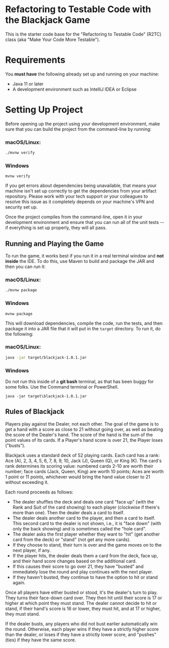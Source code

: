 # Refactoring to Testable Code with the Blackjack Game

This is the starter code base for the "Refactoring to Testable Code" (R2TC) class (aka "Make Your Code More Testable").

# Requirements

You **must have** the following already set up and running on your machine:

* Java 11 or later
* A development environment such as IntelliJ IDEA or Eclipse

# Setting Up Project

Before opening up the project using your development environment, make sure that you can build the project from the command-line by running:

### macOS/Linux:
```sh
./mvnw verify
```

### Windows
```
mvnw verify
```

If you get errors about dependencies being unavailable, that means your machine isn't set up correctly to get the dependencies from your artifact repository. Please work with your tech support or your colleagues to resolve this issue as it completely depends on your machine's VPN and security set up.

Once the project compiles from the command-line, open it in your development environment and ensure that you can run all of the unit tests -- if everything is set up properly, they will all pass.

## Running and Playing the Game

To run the game, it works best if you run it in a real terminal window and **not inside** the IDE.
To do this, use Maven to build and package the JAR and then you can run it:

### macOS/Linux:
```sh
./mvnw package
```

### Windows
```
mvnw package
```

This will download dependencies, compile the code, run the tests, and then package it into a JAR file that it will put in the `target` directory. To run it, do the following:

### macOS/Linux:
```sh
java -jar target/blackjack-1.0.1.jar
```

### Windows

Do not run this inside of a **git bash** terminal, as that has been buggy for some folks. Use the Command terminal or PowerShell.

```
java -jar target\blackjack-1.0.1.jar
```

## Rules of Blackjack

Players play against the Dealer, not each other. The goal of the game is to get a hand with a score as close to 21 without going over, as well as beating the score of the Dealer's hand. The score of the hand is the sum of the point values of its cards. If a Player's hand score is over 21, the Player loses ("busts").

Blackjack uses a standard deck of 52 playing cards. Each card has a rank: Ace (A), 2, 3, 4, 5, 6, 7, 8, 9, 10, Jack (J), Queen (Q), or King (K). The card's rank determines its scoring value: numbered cards 2-10 are worth their number; face cards (Jack, Queen, King) are worth 10 points; Aces are worth 1 point or 11 points, whichever would bring the hand value closer to 21 without exceeding it.

Each round proceeds as follows:

* The dealer shuffles the deck and deals one card "face up" (with the Rank and Suit of the card showing) to each player (clockwise if there's more than one). Then the dealer deals a card to itself.
* The dealer deals another card to the player, and then a card to itself. This second card to the dealer is not shown, i.e., it is "face down" (with only the back showing) and is sometimes called the "hole card".
* The dealer asks the first player whether they want to "hit" (get another card from the deck) or "stand" (not get any more cards).
* If they choose to stand, their turn is over and the game moves on to the next player, if any.
* If the player hits, the dealer deals them a card from the deck, face up, and their hand score changes based on the additional card.
* If this causes their score to go over 21, they have "busted" and immediately lose the round and play continues with the next player.
* If they haven't busted, they continue to have the option to hit or stand again.

Once all players have either busted or stood, it's the dealer's turn to play. They turns their face-down card over. They then hit until their score is 17 or higher at which point they must stand. The dealer cannot decide to hit or stand, if their hand's score is 16 or lower, they must hit, and at 17 or higher, they must stand.

If the dealer busts, any players who did not bust earlier automatically win the round. Otherwise, each player wins if they have a strictly higher score than the dealer, or loses if they have a strictly lower score, and "pushes" (ties) if they have the same score.
